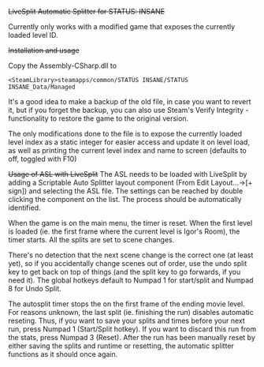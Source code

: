 ~~LiveSplit Automatic Splitter for STATUS: INSANE~~

Currently only works with a modified game that exposes the currently loaded level ID.

~~Installation and usage~~

Copy the Assembly-CSharp.dll to 
```
<SteamLibrary>steamapps/common/STATUS INSANE/STATUS INSANE_Data/Managed
```

It's a good idea to make a backup of the old file, in case you want to revert it, but if you forget the backup, you can also use Steam's Verify Integrity -functionality to restore the game to the original version.

The only modifications done to the file is to expose the currently loaded level index as a static integer for easier access and update it on level load, as well as printing the current level index and name to screen (defaults to off, toggled with F10)


~~Usage of ASL with LiveSplit~~
The ASL needs to be loaded with LiveSplit by adding a Scriptable Auto Splitter layout component (From Edit Layout...->[+ sign]) and selecting the ASL file. The settings can be reached by double clicking the component on the list. The process should be automatically identified.

When the game is on the main menu, the timer is reset. When the first level is loaded (ie. the first frame where the current level is Igor's Room), the timer starts. All the splits are set to scene changes. 

There's no detection that the next scene change is the correct one (at least yet), so if you accidentally change scenes out of order, use the undo split key to get back on top of things (and the split key to go forwards, if you need it). The global hotkeys default to Numpad 1 for start/split and Numpad 8 for Undo Split.


The autosplit timer stops the on the first frame of the ending movie level. For reasons unknown, the last split (ie. finishing the run) disables automatic reseting. Thus, if you want to save your splits and times before your next run, press Numpad 1 (Start/Split hotkey). If you want to discard this run from the stats, press Numpad 3 (Reset). After the run has been manually reset by either saving the splits and runtime or resetting, the automatic splitter functions as it should once again.


